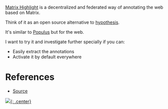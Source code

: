 [Matrix Highlight](https://github.com/DanilaFe/matrix-highlight) is a decentralized and federated way of annotating the web based on Matrix. 

Think of it as an open source alternative to [hypothesis](hypothesis.md).

It's similar to [Populus](https://github.com/opentower/populus-viewer) but for the web.

I want to try it and investigate further specially if you can:

- Easily extract the annotations
- Activate it by default everywhere

# References

- [Source](https://github.com/DanilaFe/matrix-highlight)

[![](not-by-ai.svg){: .center}](https://notbyai.fyi)
